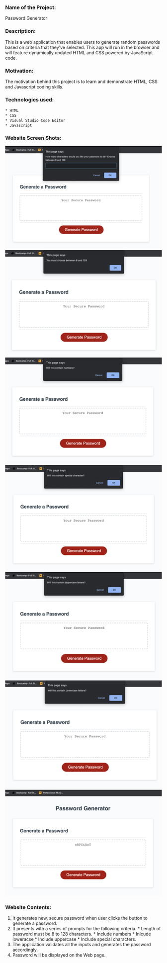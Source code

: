 ### Name of the Project: ###
Password Generator


### Description: ###
This is a web application that enables users to generate random passwords based on criteria that they’ve selected. This app will run in the browser and will feature dynamically updated HTML and CSS powered by JavaScript code.

### Motivation: ###
The motivation behind this project is to learn and demonstrate HTML, CSS and Javascript coding skills.


### Technologies used: ###
    * HTML
    * CSS
    * Visual Studio Code Editor
    * Javascript


### Website Screen Shots: ###
![image](Screenshots/Screenshot-1.png)
![image](Screenshots/Screenshot-2.png)
![image](Screenshots/Screenshot-3.png)
![image](Screenshots/Screenshot-4.png)
![image](Screenshots/Screenshot-5.png)
![image](Screenshots/Screenshot-6.png)
![image](Screenshots/Screenshot-7.png)

### Website Contents: ###
1. It generates new, secure password when user clicks the button to generate a password.
2. It presents with a series of prompts for the following criteria.
       * Length of password must be 8 to 128 characters.
       * Include numbers
       * Inlcude loweracse
       * Include uppercase
       * Include special characters.
3. The application validates all the inputs and generates the password accordingly.
4. Password will be displayed on the Web page.   
